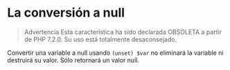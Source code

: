 # La conversión a null

> Advertencia
> Esta característica ha sido declarada OBSOLETA a partir de PHP 7.2.0.
Su uso está totalmente desaconsejado.

Convertir una variable a null usando `(unset) $var` no eliminará la variable
ni destruirá su valor. Sólo retornará un valor null.
